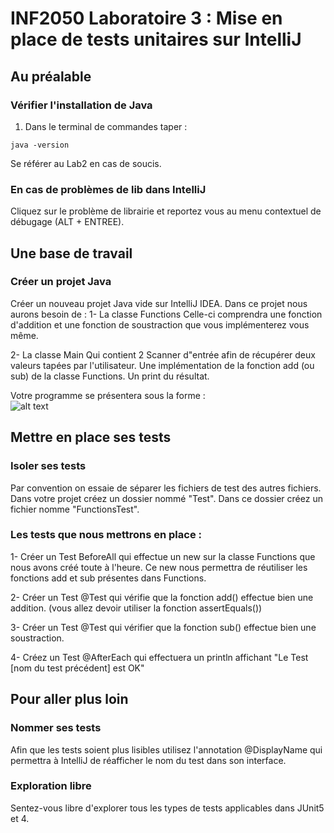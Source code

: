 # INF2050 Laboratoire 3 : Mise en place de tests unitaires sur IntelliJ

## Au préalable
### Vérifier l'installation de Java
1. Dans le terminal de commandes taper :
```
java -version
```
Se référer au Lab2 en cas de soucis.

### En cas de problèmes de lib dans IntelliJ
Cliquez sur le problème de librairie et reportez vous au menu contextuel de débugage (ALT + ENTREE).

## Une base de travail
### Créer un projet Java

Créer un nouveau projet Java vide sur IntelliJ IDEA.
Dans ce projet nous aurons besoin de :
1- La classe Functions
Celle-ci comprendra une fonction d'addition et une fonction de soustraction que vous implémenterez vous même.

2- La classe Main
Qui contient 2 Scanner d"entrée afin de récupérer deux valeurs tapées par l'utilisateur.
Une implémentation de la fonction add (ou sub) de la classe Functions.
Un print du résultat.

Votre programme se présentera sous la forme :  
![alt text](https://github.com/Nouninoun/INF2050_Laboratoires/blob/master/Lab3/img/001.png)  


## Mettre en place ses tests
### Isoler ses tests
Par convention on essaie de séparer les fichiers de test des autres fichiers.
Dans votre projet créez un dossier nommé "Test".
Dans ce dossier créez un fichier nomme "FunctionsTest".

### Les tests que nous mettrons en place :
1- Créer un Test BeforeAll qui effectue un new sur la classe Functions que nous avons créé toute à l'heure. Ce new nous permettra de réutiliser les fonctions add et sub présentes dans Functions.

2- Créer un Test \@Test qui vérifie que la fonction add() effectue bien une addition. (vous allez devoir utiliser la fonction assertEquals())

3- Créer un Test \@Test qui vérifier que la fonction sub() effectue bien une soustraction.

4- Créez un Test \@AfterEach qui effectuera un println affichant "Le Test [nom du test précédent] est OK"

## Pour aller plus loin
### Nommer ses tests
Afin que les tests soient plus lisibles utilisez l'annotation \@DisplayName qui permettra à IntelliJ de réafficher le nom du test dans son interface.

### Exploration libre
Sentez-vous libre d'explorer tous les types de tests applicables dans JUnit5 et 4.

